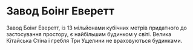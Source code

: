 # Завод Боінг Еверетт

Завод Боінг Еверетт, із 13 мільйонами кубічних метрів придатного до застосування
простору, є найбільшим будинком у світі. Велика Кітайська Стіна і гребля Три
Ущелини не враховуються будинками.
